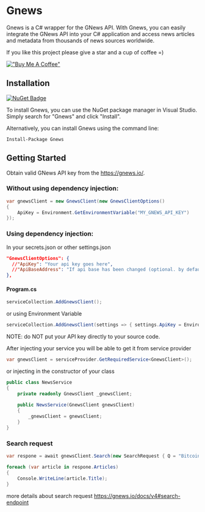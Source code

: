 # Gnews

Gnews is a C# wrapper for the GNews API. With Gnews, you can easily integrate the GNews API into your C# application and access news articles and metadata from thousands of news sources worldwide.


If you like this project please give a star and a cup of coffee =)

[!["Buy Me A Coffee"](https://www.buymeacoffee.com/assets/img/custom_images/orange_img.png)](https://www.buymeacoffee.com/nurzhanme)

## Installation

[![NuGet Badge](https://buildstats.info/nuget/Gnews)](https://www.nuget.org/packages/Gnews/)

To install Gnews, you can use the NuGet package manager in Visual Studio. Simply search for "Gnews" and click "Install".

Alternatively, you can install Gnews using the command line:

```
Install-Package Gnews
```

## Getting Started

Obtain valid GNews API key from the https://gnews.io/.

### Without using dependency injection:

```c#
var gnewsClient = new GnewsClient(new GnewsClientOptions()
{
    ApiKey = Environment.GetEnvironmentVariable("MY_GNEWS_API_KEY")
});
```

### Using dependency injection:

In your secrets.json or other settings.json

```json
"GnewsClientOptions": {
  //"ApiKey": "Your api key goes here",
  //"ApiBaseAddress": "If api base has been changed (optional. by default: https://gnews.io/api/v4/)"
},
```

#### Program.cs

```c#
serviceCollection.AddGnewsClient();
```

or using Environment Variable

```c#
serviceCollection.AddGnewsClient(settings => { settings.ApiKey = Environment.GetEnvironmentVariable("MY_GNEWS_API_KEY"); });
```

NOTE: do NOT put your API key directly to your source code.

After injecting your service you will be able to get it from service provider

```c#
var gnewsClient = serviceProvider.GetRequiredService<GnewsClient>();
```

or injecting in the constructor of your class

```c#
public class NewsService
{
    private readonly GnewsClient _gnewsClient;
    
    public NewsService(GnewsClient gnewsClient)
    {
        _gnewsClient = gnewsClient;
    }
}
```

### Search request

```c#
var respone = await gnewsClient.Search(new SearchRequest { Q = "Bitcoin" });

foreach (var article in respone.Articles)
{
    Console.WriteLine(article.Title);
}
```

more details about search request https://gnews.io/docs/v4#search-endpoint

